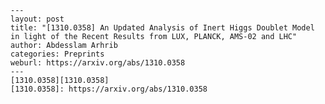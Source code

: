     ---
    layout: post
    title: "[1310.0358] An Updated Analysis of Inert Higgs Doublet Model in light of the Recent Results from LUX, PLANCK, AMS-02 and LHC"
    author: Abdesslam Arhrib
    categories: Preprints
    weburl: https://arxiv.org/abs/1310.0358
    ---
    [1310.0358][1310.0358]
    [1310.0358]: https://arxiv.org/abs/1310.0358
